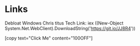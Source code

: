 # Links

Debloat Windows 
Chris titus Tech Link: iex ((New-Object System.Net.WebClient).DownloadString('https://git.io/JJ8R4'))

[copy text="Click Me" content="100OFF"]
